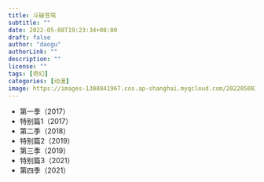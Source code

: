 ```yaml
---
title: 斗破苍穹
subtitle: ""
date: 2022-05-08T19:23:34+08:00
draft: false
author: "daogu"
authorLink: ""
description: "" 
license: ""
tags: [奇幻]
categories: [动漫]
image: https://images-1308841967.cos.ap-shanghai.myqcloud.com/202205081926484.webp 
---
```


* 第一季（2017）
* 特别篇1（2017）
* 第二季（2018）
* 特别篇2（2019）
* 第三季（2019）
* 特别篇3（2021）
* 第四季（2021）